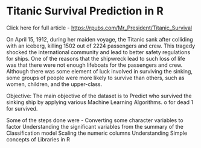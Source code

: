 # Titanic Survival Prediction in R

Click here for full article - https://rpubs.com/Mr_President/Titanic_Survival

On April 15, 1912, during her maiden voyage, the Titanic sank after colliding with an iceberg, killing 1502 out of 2224 passengers and crew. This tragedy shocked the international community and lead to better safety regulations for ships. One of the reasons that the shipwreck lead to such loss of life was that there were not enough lifeboats for the passengers and crew. Although there was some element of luck involved in surviving the sinking, some groups of people were more likely to survive than others, such as women, children, and the upper-class.

Objective:
The main objective of the dataset is to Predict who survived the sinking ship by applying various Machine Learning Algorithms. o for dead 1 for survived.

Some of the steps done were - 
Converting some character variables to factor
Understanding the significant variables from the summary of the Classification model
Scaling the numeric columns
Understanding Simple concepts of Libraries in R
